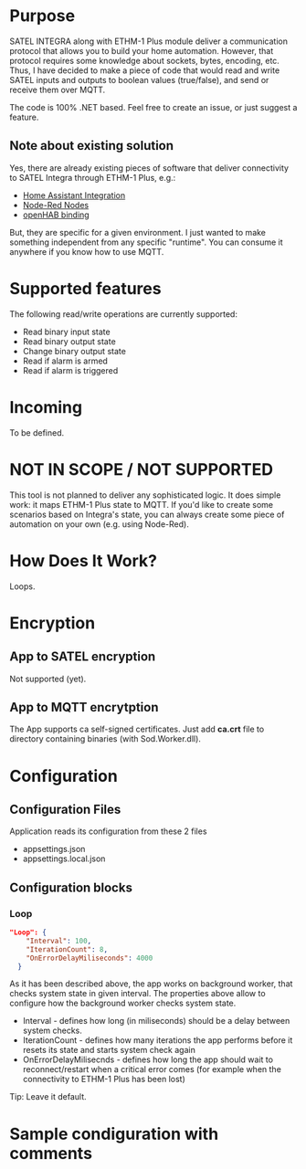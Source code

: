 # Purpose

SATEL INTEGRA along with ETHM-1 Plus module deliver a communication protocol that allows you to build your home automation. However, that protocol requires some knowledge about sockets, bytes, encoding, etc. Thus, I have decided to make a piece of code that would read and write SATEL inputs and outputs to boolean values (true/false), and send or receive them over MQTT.

The code is 100% .NET based. Feel free to create an issue, or just suggest a feature.

## Note about existing solution

Yes, there are already existing pieces of software that deliver connectivity to SATEL Integra through ETHM-1 Plus, e.g.:

- [Home Assistant Integration](https://www.home-assistant.io/integrations/satel_integra/)
- [Node-Red Nodes](https://flows.nodered.org/node/node-red-contrib-satel-integra-integration)
- [openHAB binding](https://www.openhab.org/addons/bindings/satel/)

But, they are specific for a given environment. I just wanted to make something independent from any specific "runtime". You can consume it anywhere if you know how to use MQTT.

# Supported features

The following read/write operations are currently supported:

- Read binary input state
- Read binary output state
- Change binary output state
- Read if alarm is armed
- Read if alarm is triggered

# Incoming

To be defined.

# NOT IN SCOPE / NOT SUPPORTED

This tool is not planned to deliver any sophisticated logic. It does simple work: it maps ETHM-1 Plus state to MQTT.
If you'd like to create some scenarios based on Integra's state, you can always create some piece of automation on your own (e.g. using Node-Red). 

# How Does It Work?

Loops.

# Encryption

## App to SATEL encryption

Not supported (yet).

## App to MQTT encrytption

The App supports ca self-signed certificates. Just add **ca.crt** file to directory containing binaries (with Sod.Worker.dll).

# Configuration

## Configuration Files

Application reads its configuration from these 2 files

- appsettings.json
- appsettings.local.json

## Configuration blocks

### Loop

```json
"Loop": {
    "Interval": 100,
    "IterationCount": 8,
    "OnErrorDelayMiliseconds": 4000
  }
```
As it has been described above, the app works on background worker, that checks system state in given interval. The properties above allow to configure how the background worker checks system state.

- Interval - defines how long (in miliseconds) should be a delay between system checks.
- IterationCount - defines how many iterations the app performs before it resets its state and starts system check again
- OnErrorDelayMilisecnds - defines how long the app should wait to reconnect/restart when a critical error comes (for example when the connectivity to ETHM-1 Plus has been lost)

Tip: Leave it default.

# Sample condiguration with comments
